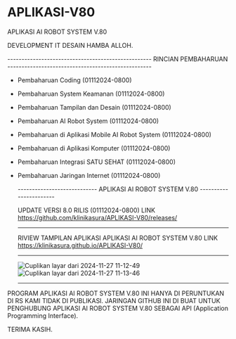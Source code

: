 # APLIKASI-V80
APLIKASI AI ROBOT SYSTEM V.80

DEVELOPMENT IT DESAIN HAMBA ALLOH.


--------------------------------------------------- RINCIAN PEMBAHARUAN ---------------------------------------------------

- Pembaharuan Coding (01112024-0800)

- Pembaharuan System Keamanan (01112024-0800)

- Pembaharuan Tampilan dan Desain (01112024-0800)

- Pembaharuan AI Robot System (01112024-0800)

- Pembaharuan di Aplikasi Mobile AI Robot System (01112024-0800)

- Pembaharuan di Aplikasi Komputer (01112024-0800)

- Pembaharuan Integrasi SATU SEHAT (01112024-0800)

- Pembaharuan Jaringan Internet (01112024-0800)


  ---------------------------- APLIKASI AI ROBOT SYSTEM V.80 -----------------------

  UPDATE VERSI 8.0 RILIS (01112024-0800) LINK https://github.com/klinikasura/APLIKASI-V80/releases/

  ----------------------------------------------------------------------------------

  RIVIEW TAMPILAN APLIKASI APLIKASI AI ROBOT SYSTEM V.80 LINK https://klinikasura.github.io/APLIKASI-V80/

  -----------------------------------------------------------------------------------

  ![Cuplikan layar dari 2024-11-27 11-12-49](https://github.com/user-attachments/assets/608bcddc-ae4b-4033-bb8f-c51950cb20b1)
  ![Cuplikan layar dari 2024-11-27 11-13-46](https://github.com/user-attachments/assets/0ff2938b-16a1-4936-87eb-260ae0320c1b)

  -----------------------------------------------------------------------------------

 PROGRAM APLIKASI AI ROBOT SYSTEM V.80 INI HANYA DI PERUNTUKAN DI RS KAMI TIDAK DI PUBLIKASI.
 JARINGAN GITHUB INI DI BUAT UNTUK PENGHUBUNG APLIKASI AI ROBOT SYSTEM V.80 SEBAGAI API (Application Programming Interface).

 TERIMA KASIH.

